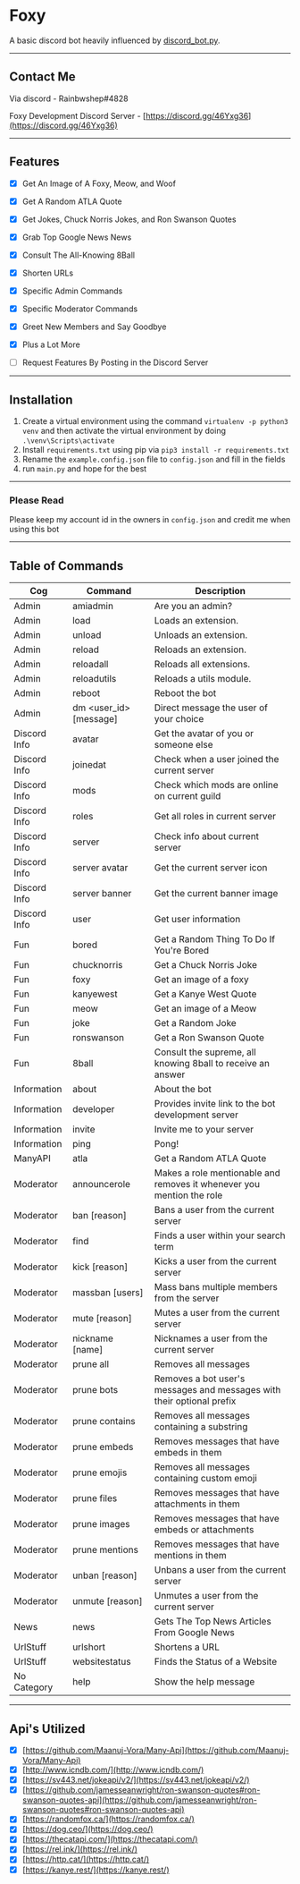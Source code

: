 # Foxy

 
A basic discord bot heavily influenced by [discord_bot.py](https://github.com/AlexFlipnote/discord_bot.py).

---

## Contact Me

Via discord - Rainbwshep#4828

Foxy Development Discord Server - [https://discord.gg/46Yxg36](https://discord.gg/46Yxg36)

---

## Features

* [x] Get An Image of A Foxy, Meow, and Woof
* [x] Get A Random ATLA Quote
* [x] Get Jokes, Chuck Norris Jokes, and Ron Swanson Quotes
* [x] Grab Top Google News News
* [x] Consult The All-Knowing 8Ball
* [x] Shorten URLs
* [x] Specific Admin Commands
* [x] Specific Moderator Commands
* [x] Greet New Members and Say Goodbye
* [x] Plus a Lot More

* [ ] Request Features By Posting in the Discord Server

---

## Installation

1. Create a virtual environment using the command `virtualenv -p python3 venv` and then activate the virtual environment by doing `.\venv\Scripts\activate`
2. Install `requirements.txt` using pip via `pip3 install -r requirements.txt`
3. Rename the `example.config.json` file to `config.json` and fill in the fields
4. run `main.py` and hope for the best

---

### Please Read

Please keep my account id in the owners in `config.json` and credit me when using this bot

---

## Table of Commands

| Cog          | Command                  | Description                                                           |
|--------------|--------------------------|-----------------------------------------------------------------------|
| Admin        | amiadmin                 | Are you an admin?                                                     |
| Admin        | load <name>              | Loads an extension.                                                   |
| Admin        | unload <name>            | Unloads an extension.                                                 |
| Admin        | reload <name>            | Reloads an extension.                                                 |
| Admin        | reloadall                | Reloads all extensions.                                               |
| Admin        | reloadutils <name>       | Reloads a utils module.                                               |
| Admin        | reboot                   | Reboot the bot                                                        |
| Admin        | dm <user_id> [message]   | Direct message the user of your choice                                |
| Discord Info | avatar <user>            | Get the avatar of you or someone else                                 |
| Discord Info | joinedat <user>          | Check when a user joined the current server                           |
| Discord Info | mods                     | Check which mods are online on current guild                          |
| Discord Info | roles                    | Get all roles in current server                                       |
| Discord Info | server                   | Check info about current server                                       |
| Discord Info | server avatar            | Get the current server icon                                           |
| Discord Info | server banner            | Get the current banner image                                          |
| Discord Info | user <user>              | Get user information                                                  |
| Fun          | bored                    | Get a Random Thing To Do If You're Bored                              |
| Fun          | chucknorris              | Get a Chuck Norris Joke                                               |
| Fun          | foxy                     | Get an image of a foxy                                                |
| Fun          | kanyewest                | Get a Kanye West Quote                                                |
| Fun          | meow                     | Get an image of a Meow                                                |
| Fun          | joke                     | Get a Random Joke                                                     |
| Fun          | ronswanson               | Get a Ron Swanson Quote                                               || Fun          | woof                     | Get an image of a Woof                                                |
| Fun          | 8ball <question>         | Consult the supreme, all knowing 8ball to receive an answer           |
| Information  | about                    | About the bot                                                         |
| Information  | developer                | Provides invite link to the bot development server                    |
| Information  | invite                   | Invite me to your server                                              |
| Information  | ping                     | Pong!                                                                 |
| ManyAPI      | atla                     | Get a Random ATLA Quote                                               |
| Moderator    | announcerole <role>      | Makes a role mentionable and removes it whenever you mention the role |
| Moderator    | ban <user> [reason]      | Bans a user from the current server                                   |
| Moderator    | find                     | Finds a user within your search term                                  |
| Moderator    | kick <user> [reason]     | Kicks a user from the current server                                  |
| Moderator    | massban <reason> [users] | Mass bans multiple members from the server                            |
| Moderator    | mute <user> [reason]     | Mutes a user from the current server                                  |
| Moderator    | nickname <user> [name]   | Nicknames a user from the current server                              |
| Moderator    | prune all                | Removes all messages                                                  |
| Moderator    | prune bots <prefix>      | Removes a bot user's messages and messages with their optional prefix |
| Moderator    | prune contains <string>  | Removes all messages containing a substring                           |
| Moderator    | prune embeds             | Removes messages that have embeds in them                             |
| Moderator    | prune emojis             | Removes all messages containing custom emoji                          |
| Moderator    | prune files              | Removes messages that have attachments in them                        |
| Moderator    | prune images             | Removes messages that have embeds or attachments                      |
| Moderator    | prune mentions           | Removes messages that have mentions in them                           |
| Moderator    | unban <user> [reason]    | Unbans a user from the current server                                 |
| Moderator    | unmute <user> [reason]   | Unmutes a user from the current server                                |
| News         | news <number>            | Gets The Top News Articles From Google News                           |
| UrlStuff     | urlshort <url>           | Shortens a URL                                                        |
| UrlStuff     | websitestatus <url>      | Finds the Status of a Website                                         |
| No Category  | help                     | Show the help message                                                 |

---

## Api's Utilized

* [x] [https://github.com/Maanuj-Vora/Many-Api](https://github.com/Maanuj-Vora/Many-Api)
* [x] [http://www.icndb.com/](http://www.icndb.com/)
* [x] [https://sv443.net/jokeapi/v2/](https://sv443.net/jokeapi/v2/)
* [x] [https://github.com/jamesseanwright/ron-swanson-quotes#ron-swanson-quotes-api](https://github.com/jamesseanwright/ron-swanson-quotes#ron-swanson-quotes-api)
* [x] [https://randomfox.ca/](https://randomfox.ca/)
* [x] [https://dog.ceo/](https://dog.ceo/)
* [x] [https://thecatapi.com/](https://thecatapi.com/)
* [x] [https://rel.ink/](https://rel.ink/)
* [x] [https://http.cat/](https://http.cat/)
* [x] [https://kanye.rest/](https://kanye.rest/)